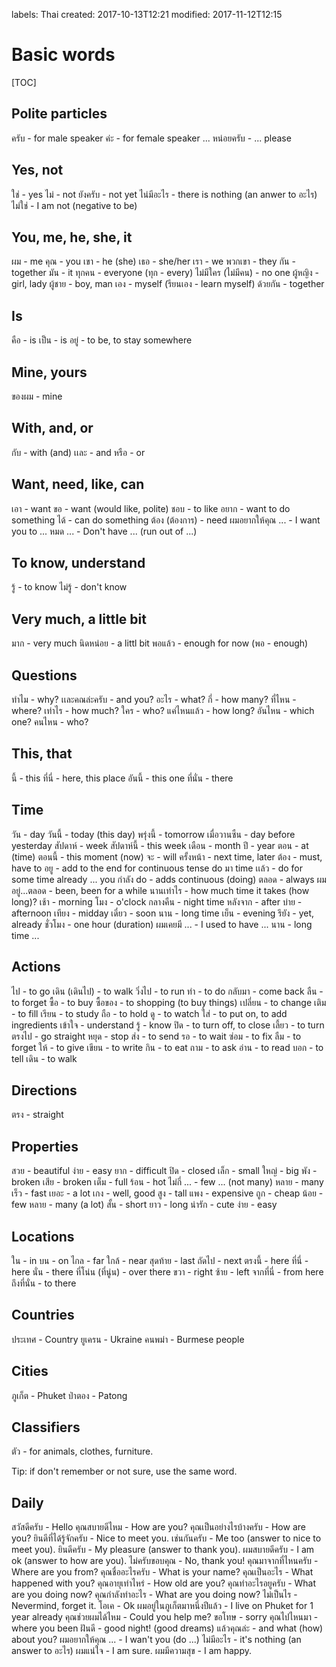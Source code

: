 labels: Thai
created: 2017-10-13T12:21
modified: 2017-11-12T12:15

# Basic words

[TOC]

## Polite particles

ครับ - for male speaker
ค่ะ - for female speaker
... หน่อยครับ - ... please

## Yes, not

ใช่ - yes
ไม่ - not
ยังครับ - not yet
ไน่มีอะไร - there is nothing (an anwer to อะไร)
ไม่ใช่ - I am not (negative to be)

## You, me, he, she, it

ผม - me
คุณ - you
เขา - he (she)
เธอ - she/her
เรา - we
พวกเขา - they
กัน - together
มัน - it
ทุกคน - everyone (ทุก - every)
ไม่มีใคร (ไม่มีคน) - no one
ผู้หญิง - girl, lady
ผู้ชาย - boy, man
เอง - myself (รียนเอง - learn myself)
ด้วยกัน - together

## Is

คือ - is
เป็น - is
อยู่ - to be, to stay somewhere

## Mine, yours

ของผม - mine

## With, and, or

กับ - with (and)
เเละ - and
หรือ - or

## Want, need, like, can

เอา - want
ขอ - want (would like, polite)
ชอบ - to like
อยาก - want to do something
ได้ - can do something
ต้อง (ต้องการ) - need
ผมอยากให้คุณ ... - I want you to ...
หมด ... - Don't have ... (run out of ...)

## To know, understand

รู้ - to know
ไม่รู้ - don't know

## Very much, a little bit

มาก - very much
นิดหน่อย - a littl bit
พอแล้ว - enough for now (พอ - enough)

## Questions

ทำไม - why?
เเละคณล่ะครับ - and you?
อะไร - what?
กี่ - how many?
ที่ไหน - where?
เท่าไร - how much?
ใคร - who?
แค่ไหนแล้ว - how long?
อันไหน - which one?
คนไหน - who?

## This, that

นี้ - this
ที่นี่ - here, this place
อันนี้ - this one
ที่นั่น - there

## Time

วัน - day
วันนี้ - today (this day)
พรุ่งนี้ - tomorrow
เมื่อวานซืน - day before yesterday
สัปดาห์ - week
สัปดาห์นี้ - this week
เดือน - month
ปี - year
ตอน - at (time)
ตอนนี้ - this moment (now)
จะ - will
ครั้งหน้า - next time, later
ต้อง - must, have to
อยู - add to the end for continuous tense
do มา time เเล้ว - do for some time already ...
you กำลัง do - adds continuous (doing)
ตลอด - always
ผมอยู่...ตลอด - been, been for a while
นานเท่าไร - how much time it takes (how long)?
เช้า - morning
โมง - o'clock
กลางคืน - night time
หลังจาก - after
บ่าย - afternoon
เทียง - midday
เดี๋ยว - soon
นาน - long time
เย็น - evening
รึยัง - yet, already
ชั่วโมง - one hour (duration)
ผมเคยมี ... - I used to have ...
นาน - long time ...

## Actions

ไป - to go
เดิน (เดินไป) - to walk
วิ่งไป - to run
ทำ - to do
กลับมา - come back
ลืน - to forget
ซื้อ - to buy
ซื้อของ - to shopping (to buy things)
เปลี่ยน - to change
เติม - to fill
เรียน - to study
ถือ - to hold
ดู - to watch
ใส่ - to put on, to add ingredients
เข้าใจ - understand
รู้ - know
ปิด - to turn off, to close
เลี้ยว - to turn
ตรงไป - go straight
หยุด - stop
ส่ง - to send
รอ - to wait
ซ่อม - to fix
ลืม - to forget
ให้ - to give
เขียน - to write
กิน - to eat
ถาม - to ask
อ่าน - to read
บอก - to tell
เดิน - to walk

## Directions

ตรง - straight

## Properties

สวย - beautiful
ง่าย - easy
ยาก - difficult
ปิด - closed
เล็ก - small
ใหญ่ - big
พัง - broken
เสีย - broken
เต็ม - full
ร้อน - hot
ไม่กี่ ... - few ... (not many)
หลาย - many
เร็ว - fast
เยอะ - a lot
เกง - well, good
สูง - tall
แพง - expensive
ถูก - cheap
น้อย - few
หลาย - many (a lot)
สั้น - short
ยาว - long
น่ารัก - cute
ง่าย - easy

## Locations

ใน - in
บน - on
ไกล - far
ใกล้ - near
สุดท้าย - last
ถัดไป - next
ตรงนี้ - here
ที่นี่ - here
นั่น - there
ที่โน่น (ที่นู่น) - over there
ขวา - right
ซ้าย - left
จากที่นี่ - from here
ถึงที่นั่น - to there

## Countries

ประเทศ - Country
ยูเครน - Ukraine
คนพม่า - Burmese people

## Cities

ภูเก็ต - Phuket
ป่าตอง - Patong

## Classifiers

ตัว - for animals, clothes, furniture.

Tip: if don't remember or not sure, use the same word.

## Daily

สวัสดีครับ - Hello
คุณสบายดีไหม - How are you?
คุณเป็นอย่างไรบ้างครับ - How are you?
ยินดีที่ได้รู้จักครับ - Nice to meet you.
เช่นกันครับ - Me too (answer to nice to meet you).
ยินดีครับ - My pleasure (answer to thank you).
ผมสบายดีครับ - I am ok (answer to how are you).
ไม่ครับขอบคุณ - No, thank you!
คุณมาจากที่ไหนครับ - Where are you from?
คุณชื่ออะไรครับ - What is your name?
คุณเป็นอะไร - What happened with you?
คุณอายุเท่าไหร่ - How old are you?
คุณทำอะไรอยูครับ - What are you doing now?
คุณกำลังทำอะไร - What are you doing now?
ไม่เป็นไร - Nevermind, forget it.
โอเค - Ok
ผมอยู่ในภูเก็ตมาหนึ่งปีแล้ว - I live on Phuket for 1 year already
คุณช่วยผมได้ไหม - Could you help me?
ขอโทษ - sorry
คุณไปไหนมา - where you been
ฝันดี - good night! (good dreams)
แล้วคุณล่ะ - and what (how) about you?
ผมอยากให้คุณ ... - I wan't you (do ...)
ไม่มีอะไร - it's nothing (an answer to อะไร)
ผมแน่ใจ - I am sure.
ผมมีความสุข - I am happy.
